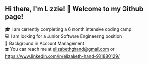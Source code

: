 ## Hi there, I'm Lizzie! 👋  Welcome to my Github page!

:mortar_board: I am currently completing a 6 month intensive coding camp<br />
:computer: I am looking for a Junior Software Engineering position<br />
:briefcase: Background in Account Management<br />
:phone: You can reach me at elizabethghand@gmail.com or https://www.linkedin.com/in/elizabeth-hand-981880129/


